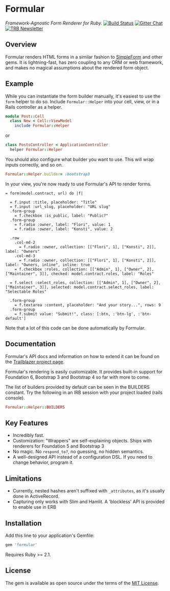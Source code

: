 # Formular

_Framework-Agnostic Form Renderer for Ruby._
[![Build Status](https://travis-ci.org/trailblazer/formular.svg?branch=master)](https://travis-ci.org/trailblazer/formular)
[![Gitter Chat](https://badges.gitter.im/trailblazer/chat.svg)](https://gitter.im/trailblazer/chat)
[![TRB Newsletter](https://img.shields.io/badge/TRB-newsletter-lightgrey.svg)](http://trailblazer.to/newsletter/)


## Overview

Formular renders HTML forms in a similar fashion to [SimpleForm](https://github.com/plataformatec/simple_form) and other gems. It is lightning-fast, has zero coupling to any ORM or web framework, and makes no magical assumptions about the rendered form object.


## Example

While you can instantiate the form builder manually, it's easiest to use the `form` helper to do so. Include `Formular::Helper` into your cell, view, or in a Rails controller as a helper.

```ruby
module Post::Cell
  class New < Cell::ViewModel
    include Formular::Helper
```

or

```ruby
class PostsController < ApplicationController
  helper Formular::Helper
```

You should also configure what builder you want to use. This will wrap inputs correctly, and so on.

```ruby
Formular::Helper.builder= :bootstrap3
```

In your view, you're now ready to use Formular's API to render forms.

```slim
= form(model.contract, url) do |f|

  = f.input :title, placeholder: "Title"
  = f.input :url_slug, placeholder: "URL slug"
  .form-group
    = f.checkbox :is_public, label: "Public?"
  .form-group
    = f.radio :owner, label: "Flori", value: 1
    = f.radio :owner, label: "Konsti", value: 2

  .row
    .col-md-2
      = f.radio :owner, collection: [["Flori", 1], ["Konsti", 2]], label: "Owners"
    .col-md-3
      = f.radio :owner, collection: [["Flori", 1], ["Konsti", 2]], label: "Owners, inline", inline: true
    = f.checkbox :roles, collection: [["Admin", 1], ["Owner", 2], ["Maintainer", 3]], checked: model.contract.roles, label: "Roles"

  = f.select :select_roles, collection: [["Admin", 1], ["Owner", 2], ["Maintainer", 3]], selected: model.contract.select_roles, label: "Selectable Roles"

  .form-group
    = f.textarea :content, placeholder: "And your story...", rows: 9
  .form-group
    = f.submit value: "Submit!", class: [:btn, :'btn-lg', :'btn-default']
```

Note that a lot of this code can be done automatically by Formular.

## Documentation

Formular's API docs and information on how to extend it can be found on the [Trailblazer project page](http://trailblazer.to/gems/formular).

Formular's rendering is easily customizable. It provides built-in support for Foundation 6, Bootstrap 3 and Bootstrap 4 so far with more to come.

The list of builders provided by default can be seen in the BUILDERS constant. Try the following in an IRB session with your project loaded (rails console).

```ruby
Formular::Helper::BUILDERS
```



## Key Features

* Incredibly fast.
* Customization: "Wrappers" are self-explaining objects. Ships with renderers for Foundation 5 and Bootstrap 3
* No magic. No `respond_to?`, no guessing, no hidden semantics.
* A well-designed API instead of a configuration DSL. If you need to change behavior, program it.

## Limitations

* Currently, nested hashes aren't suffixed with `_attributes`, as it's usually done in ActiveRecord.
* Capturing only works with Slim and Hamlit. A 'blockless' API is provided to enable use in ERB

## Installation

Add this line to your application's Gemfile:

```ruby
gem 'formular'
```

Requires Ruby >= 2.1.

## License

The gem is available as open source under the terms of the [MIT License](http://opensource.org/licenses/MIT).
